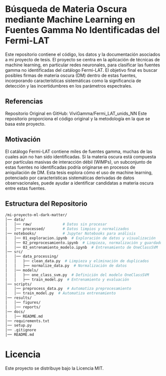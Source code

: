 # Búsqueda de Materia Oscura mediante Machine Learning en Fuentes Gamma No Identificadas del Fermi-LAT

Este repositorio contiene el código, los datos y la documentación asociados a mi proyecto de tesis. El proyecto se centra en la aplicación de técnicas de machine learning, en particular redes neuronales, para clasificar las fuentes gamma no identificadas del catálogo Fermi-LAT. El objetivo final es buscar posibles firmas de materia oscura (DM) dentro de estas fuentes, incorporando características sistemáticas como la significancia de detección y las incertidumbres en los parámetros espectrales.

## Referencias
Repositorio Original en GitHub:
ViviGamma/Fermi_LAT_unids_NN
Este repositorio proporciona el código original y la metodología en la que se basa este proyecto.

## Motivación
El catálogo Fermi-LAT contiene miles de fuentes gamma, muchas de las cuales aún no han sido identificadas. Si la materia oscura está compuesta por partículas masivas de interacción débil (WIMPs), un subconjunto de estas fuentes no identificadas podría originarse en procesos de aniquilación de DM. Esta tesis explora cómo el uso de machine learning, potenciado por características sistemáticas derivadas de datos observacionales, puede ayudar a identificar candidatas a materia oscura entre estas fuentes.

## Estructura del Repositorio
```bash
/mi-proyecto-ml-dark-matter/
│── data/                 
│   │── raw/              # Datos sin procesar
│   │── processed/        # Datos limpios y normalizados
│── notebooks/            # Jupyter Notebooks para análisis
│   │── 01_exploracion.ipynb  # Exploración de datos y visualización
│   │── 02_preprocesamiento.ipynb  # Limpieza, normalización y guardado
│   │── 03_entrenamiento_modelo.ipynb  # Entrenamiento de OneClassSVM
│── src/                  
│   │── data_processing/  
│   │   ├── clean_data.py  # Limpieza y eliminación de duplicados
│   │   ├── normalize_data.py  # Normalización de datos
│   │── models/           
│   │   ├── one_class_svm.py  # Definición del modelo OneClassSVM
│   │   ├── train_model.py  # Entrenamiento y evaluación
│── scripts/              
│   │── preprocess_data.py  # Automatiza preprocesamiento
│   │── train_model.py  # Automatiza entrenamiento
│── results/              
│   │── figures/          
│   │── reports/          
│── docs/                 
│   │── README.md         
│── requirements.txt      
│── setup.py              
│── .gitignore            
│── README.md             
```

# Licencia
Este proyecto se distribuye bajo la Licencia MIT.
